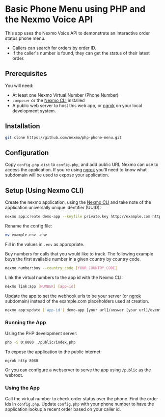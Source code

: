 # Basic Phone Menu using PHP and the Nexmo Voice API

This app uses the Nexmo Voice API to demonstrate an interactive order status phone menu.

* Callers can search for orders by order ID.
* If the caller's number is found, they can get the status of their latest order.

## Prerequisites

You will need:

* At least one Nexmo Virtual Number (Phone Number)
* `composer` or the [Nexmo CLI][cli] installed
* A public web server to host this web app, or [ngrok][ngrok] on your local development system.

## Installation

```sh
git clone https://github.com/nexmo/php-phone-menu.git
```

## Configuration

Copy `config.php.dist` to `config.php`, and add public URL Nexmo can use to access the application. If you're using 
[ngrok][ngrok] you'll need to know what subdomain will be used to expose your application.  

## Setup (Using Nexmo CLI)

Create the nexmo application, using the [Nexmo CLI][cli] and take note of the application universally unique identifier (UUID):

```sh
nexmo app:create demo-app --keyfile private.key http://example.com http://example.com
```

Rename the config file:

```sh
mv example.env .env
```

Fill in the values in `.env` as appropriate.

Buy numbers for calls that you would like to track. The following example buys the first available number in a given country by country code.

```sh
nexmo number:buy --country_code [YOUR_COUNTRY_CODE]
```

Link the virtual numbers to the app id with the Nexmo CLI:

```sh
nexmo link:app [NUMBER] [app-id]
```

Update the app to set the webhook urls to be your server (or [ngrok][ngrok] subdomain) instead of the example.com 
placeholders used at creation.

```sh
nexmo app:update ['app-id'] demo-app [your url]/answer [your url]/event
```

### Running the App

Using the PHP development server:

```sh
php -S 0:8080 ./public/index.php
```

To expose the application to the public internet:

```sh
ngrok http 8080
```

Or you can configure a webserver to serve the app using `/public` as the webroot.

### Using the App

Call the virtual number to check order status over the phone. Find the order ids in `config.php`. Update `config.php` 
with your phone number to have the application lookup a recent order based on your caller id.

[php-lib]: https://github.com/Nexmo/nexmo-php
[ngrok]: https://ngrok.com/
[cli]: https://github.com/Nexmo/nexmo-cli/